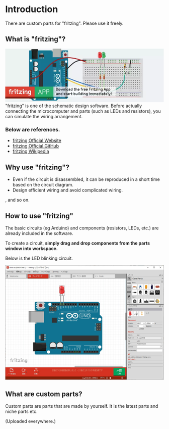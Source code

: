 # Introduction
There are custom parts for "fritzing". Please use it freely.

## What is "fritzing"?
<img src="README/fritzing_banner.png" alt="fritzing official banner">
"fritzing" is one of the schematic design software. Before actually connecting the microcomputer and parts (such as LEDs and resistors), you can simulate the wiring arrangement.

### Below are references.
- [fritzing Official Website](https://fritzing.org/)
- [fritzing Official GitHub](https://github.com/fritzing/fritzing-app#readme)
- [fritzing Wikipedia](https://en.wikipedia.org/wiki/Fritzing)

## Why use "fritzing"?
- Even if the circuit is disassembled, it can be reproduced in a short time based on the circuit diagram.
- Design efficient wiring and avoid complicated wiring.

, and so on.

## How to use "fritzing"
The basic circuits (eg Arduino) and components (resistors, LEDs, etc.) are already included in the software.

To create a circuit, **simply drag and drop components from the parts window into workspace.**

Below is the LED blinking circuit.

<img src="README/Fritzing_SampleImage.jpg" alt="fritzing sample image of LED blinking circuit">

## What are custom parts?
Custom parts are parts that are made by yourself. It is the latest parts and niche parts etc.

(Uploaded everywhere.)
